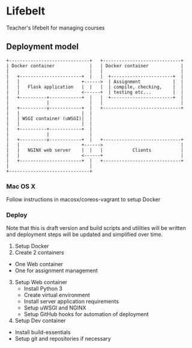 # Lifebelt
Teacher's lifebelt for managing courses

## Deployment model
```
+------------------------------+   +-----------------------------+
| Docker container             |   | Docker container            |
|                              |   |                             |
|   +-----------------------+  |   |  +-----------------------+  |
|   |                       +------>  | Assignment            |  |
|   |   Flask application   |  |   |  | compile, checking,    |  |
|   |                       <------+  | testing etc...        |  |
|   +----------+------------+  |   |  +-----------------------+  |
|              |               |   |                             |
|   +----------v------------+  |   +-----------------------------+
|   |                       |  |
|   | WSGI container (uWSGI)|  |
|   |                       |  |
|   +----------+------------+  |
|              |               |
|   +----------v------------+  |   +-----------------------------+
|   |                       +------>                             |
|   |   NGINX web server    |  |   |           Clients           |
|   |                       <------+                             |
|   +-----------------------+  |   +-----------------------------+
|                              |
+------------------------------+
```
### Mac OS X
Follow instructions in macosx/coreos-vagrant to setup Docker

### Deploy
Note that this is draft version and build scripts and utilities will be written 
and deployment steps will be updated and simplified over time.

1. Setup Docker
2. Create 2 containers
  - One Web container
  - One for assignment management
3. Setup Web container
   - Install Python 3
   - Create virtual environment
   - Install server application requirements
   - Setup uWSGI and NGINX
   - Setup GitHub hooks for automation of deployment
4. Setup Dev container
  - Install build-essentials
  - Setup git and repositories if necessary
